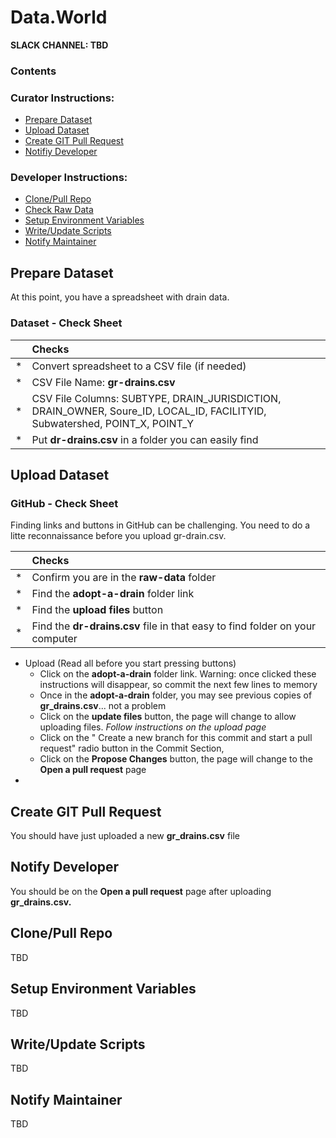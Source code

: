 # Data.World
**SLACK CHANNEL: TBD**

### Contents 
### Curator Instructions:
* [Prepare Dataset](#prepare-dataset)
* [Upload Dataset](#upload-dataset)
* [Create GIT Pull Request](#pull-request)
* [Notifiy Developer](#notify-developer)

### Developer Instructions:
* [Clone/Pull Repo](#clone-repo)
* [Check Raw Data](#check-raw-data)
* [Setup Environment Variables](#env-variables)
* [Write/Update Scripts](#scripting)
* [Notify Maintainer](#notify-maintainer)

## <a id="prepare-dataset">Prepare Dataset</a>
At this point, you have a spreadsheet with drain data.
    
### Dataset - Check Sheet

|    | Checks |
| :- | :- |
| * | Convert spreadsheet to a CSV file (if needed)  |
| * | CSV File Name: **gr-drains.csv**  |
| * | CSV File Columns: SUBTYPE, DRAIN_JURISDICTION, DRAIN_OWNER, Soure_ID, LOCAL_ID, FACILITYID, Subwatershed, POINT_X, POINT_Y  |
| * | Put **dr-drains.csv** in a folder you can easily find |
    
## <a id="upload-dataset">Upload Dataset</a>

### GitHub - Check Sheet 
 Finding links and buttons in GitHub can be challenging.  You need to do a litte reconnaissance before you upload gr-drain.csv. 
 
|    | Checks |
| :- | :- |
| * |  Confirm you are in the **raw-data** folder   |
| * |  Find the **adopt-a-drain** folder link  |
| * |  Find the **upload files** button  |
| * |  Find the **dr-drains.csv** file in that easy to find folder on your computer  |

* Upload (Read all before you start pressing buttons)
    * Click on the **adopt-a-drain** folder link. Warning: once clicked these instructions will disappear, so commit the next few lines to memory
    * Once in the **adopt-a-drain** folder, you may see previous copies of **gr_drains.csv**... not a problem
    * Click on the **update files** button, the page will change to allow uploading files.  _Follow instructions on the upload page_
    * Click on the " Create a new branch for this commit and start a pull request" radio button in the Commit Section, 
    * Click on the **Propose Changes** button, the page will change to the **Open a pull request** page
*    

## <a id="pull-request">Create GIT Pull Request</a>
You should have just uploaded a new **gr_drains.csv** file

## <a id="notify-developer">Notify Developer</a>
You should be on the **Open a pull request** page after uploading **gr_drains.csv.** 



## <a id="clone-repo">Clone/Pull Repo</a>
TBD

## <a id="env-variables">Setup Environment Variables</a>
TBD

## <a id="scripting">Write/Update Scripts</a>
TBD

## <a id="notify-maintainer">Notify Maintainer</a>
TBD
